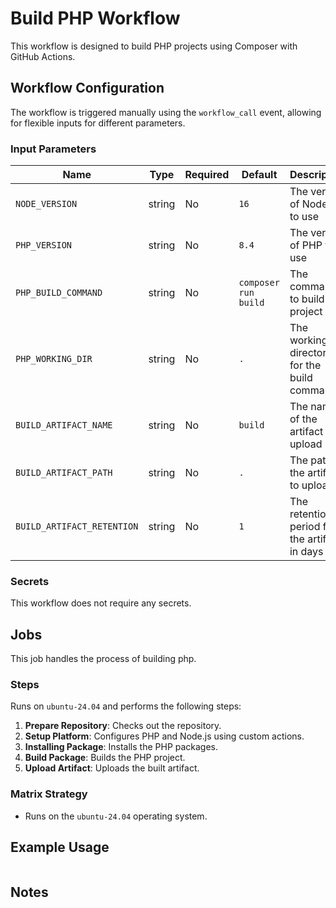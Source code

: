 # Build PHP Workflow

This workflow is designed to build PHP projects using Composer with GitHub Actions.

## Workflow Configuration

The workflow is triggered manually using the `workflow_call` event, allowing for flexible inputs for different parameters.

### Input Parameters

| Name                       | Type   | Required | Default              | Description                                   |
| -------------------------- | ------ | -------- | -------------------- | --------------------------------------------- |
| `NODE_VERSION`             | string | No       | `16`                 | The version of Node.js to use                 |
| `PHP_VERSION`              | string | No       | `8.4`                | The version of PHP to use                     |
| `PHP_BUILD_COMMAND`        | string | No       | `composer run build` | The command to build the project              |
| `PHP_WORKING_DIR`          | string | No       | `.`                  | The working directory for the build command   |
| `BUILD_ARTIFACT_NAME`      | string | No       | `build`              | The name of the artifact to upload            |
| `BUILD_ARTIFACT_PATH`      | string | No       | `.`                  | The path to the artifact to upload            |
| `BUILD_ARTIFACT_RETENTION` | string | No       | `1`                  | The retention period for the artifact in days |

### Secrets

This workflow does not require any secrets.

## Jobs

This job handles the process of building php.

### Steps

Runs on `ubuntu-24.04` and performs the following steps:

1. **Prepare Repository**: Checks out the repository.
2. **Setup Platform**: Configures PHP and Node.js using custom actions.
3. **Installing Package**: Installs the PHP packages.
4. **Build Package**: Builds the PHP project.
5. **Upload Artifact**: Uploads the built artifact.

### Matrix Strategy

- Runs on the `ubuntu-24.04` operating system.

## Example Usage

```yaml

```

## Notes
